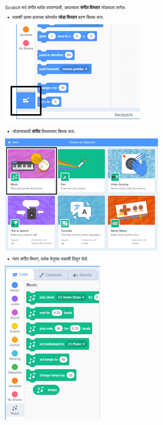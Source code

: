 Scratch मधे संगीत ब्लॉक वापरण्याची, आपल्याला **संगीत विस्तार** जोड्याला लागेल.

+ तळाशी डाव्या हाताच्या कोपर्यात **जोडा विस्तार** बटण क्लिक करा.

![हायलाइट केलेले विस्तार बटण जोडा](images/add-extension-annotated.png)

+ जोडण्यासाठी **संगीत** विस्तारावर क्लिक करा.

![music extension highlighted](images/click-music-annotated.png)

+ नंतर संगीत विभाग, ब्लॉक मेनूच्या तळाशी दिसून येतो.

![music extension blocks](images/music-extension-blocks.png)